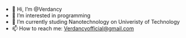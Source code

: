 - 👋 Hi, I’m @Verdancy
- 👀 I’m interested in programming
- 🌱 I’m currently studing Nanotechnology on Univeristy of Technology
- 📫 How to reach me: Verdancyofficial@gmail.com

<!---
Verdancy/Verdancy is a ✨ special ✨ repository because its `README.md` (this file) appears on your GitHub profile.
You can click the Preview link to take a look at your changes.
--->
